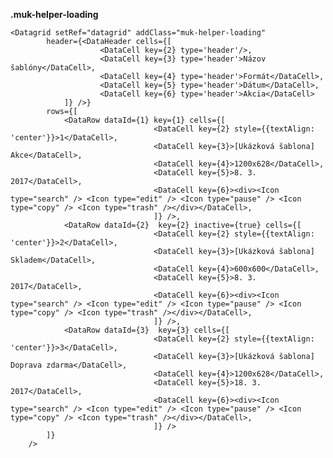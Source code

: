 **.muk-helper-loading**

    <Datagrid setRef="datagrid" addClass="muk-helper-loading"
            header={<DataHeader cells={[
                        <DataCell key={2} type='header'/>,
                        <DataCell key={3} type='header'>Názov šablóny</DataCell>,
                        <DataCell key={4} type='header'>Formát</DataCell>,
                        <DataCell key={5} type='header'>Dátum</DataCell>,
                        <DataCell key={6} type='header'>Akcia</DataCell>
                ]} />}
            rows={[
                <DataRow dataId={1} key={1} cells={[
                                    <DataCell key={2} style={{textAlign: 'center'}}>1</DataCell>,
                                    <DataCell key={3}>[Ukázková šablona] Akce</DataCell>,
                                    <DataCell key={4}>1200x628</DataCell>,
                                    <DataCell key={5}>8. 3. 2017</DataCell>,
                                    <DataCell key={6}><div><Icon type="search" /> <Icon type="edit" /> <Icon type="pause" /> <Icon type="copy" /> <Icon type="trash" /></div></DataCell>,
                                    ]} />,
                <DataRow dataId={2}  key={2} inactive={true} cells={[
                                    <DataCell key={2} style={{textAlign: 'center'}}>2</DataCell>,
                                    <DataCell key={3}>[Ukázková šablona] Skladem</DataCell>,
                                    <DataCell key={4}>600x600</DataCell>,
                                    <DataCell key={5}>8. 3. 2017</DataCell>,
                                    <DataCell key={6}><div><Icon type="search" /> <Icon type="edit" /> <Icon type="pause" /> <Icon type="copy" /> <Icon type="trash" /></div></DataCell>,
                                    ]} />,
                <DataRow dataId={3}  key={3} cells={[
                                    <DataCell key={2} style={{textAlign: 'center'}}>3</DataCell>,
                                    <DataCell key={3}>[Ukázková šablona] Doprava zdarma</DataCell>,
                                    <DataCell key={4}>1200x628</DataCell>,
                                    <DataCell key={5}>18. 3. 2017</DataCell>,
                                    <DataCell key={6}><div><Icon type="search" /> <Icon type="edit" /> <Icon type="pause" /> <Icon type="copy" /> <Icon type="trash" /></div></DataCell>,
                                    ]} />
            ]}
        />
    